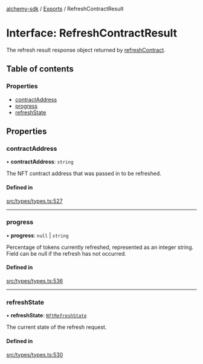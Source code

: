 [alchemy-sdk](../README.md) / [Exports](../modules.md) / RefreshContractResult

# Interface: RefreshContractResult

The refresh result response object returned by [refreshContract](../classes/NftNamespace.md#refreshcontract).

## Table of contents

### Properties

- [contractAddress](RefreshContractResult.md#contractaddress)
- [progress](RefreshContractResult.md#progress)
- [refreshState](RefreshContractResult.md#refreshstate)

## Properties

### contractAddress

• **contractAddress**: `string`

The NFT contract address that was passed in to be refreshed.

#### Defined in

[src/types/types.ts:527](https://github.com/alchemyplatform/alchemy-sdk-js/blob/311be54/src/types/types.ts#L527)

___

### progress

• **progress**: ``null`` \| `string`

Percentage of tokens currently refreshed, represented as an integer string.
Field can be null if the refresh has not occurred.

#### Defined in

[src/types/types.ts:536](https://github.com/alchemyplatform/alchemy-sdk-js/blob/311be54/src/types/types.ts#L536)

___

### refreshState

• **refreshState**: [`NftRefreshState`](../enums/NftRefreshState.md)

The current state of the refresh request.

#### Defined in

[src/types/types.ts:530](https://github.com/alchemyplatform/alchemy-sdk-js/blob/311be54/src/types/types.ts#L530)
